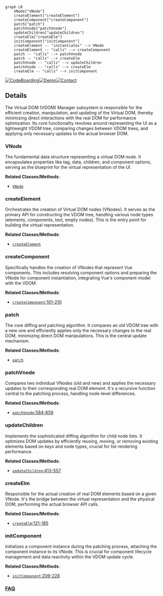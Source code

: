 ```mermaid
graph LR
    VNode["VNode"]
    createElement["createElement"]
    createComponent["createComponent"]
    patch["patch"]
    patchVnode["patchVnode"]
    updateChildren["updateChildren"]
    createElm["createElm"]
    initComponent["initComponent"]
    createElement -- "instantiates" --> VNode
    createElement -- "calls" --> createComponent
    patch -- "calls" --> patchVnode
    patch -- "calls" --> createElm
    patchVnode -- "calls" --> updateChildren
    patchVnode -- "calls" --> createElm
    createElm -- "calls" --> initComponent
```

[![CodeBoarding](https://img.shields.io/badge/Generated%20by-CodeBoarding-9cf?style=flat-square)](https://github.com/CodeBoarding/GeneratedOnBoardings)[![Demo](https://img.shields.io/badge/Try%20our-Demo-blue?style=flat-square)](https://www.codeboarding.org/demo)[![Contact](https://img.shields.io/badge/Contact%20us%20-%20contact@codeboarding.org-lightgrey?style=flat-square)](mailto:contact@codeboarding.org)

## Details

The Virtual DOM (VDOM) Manager subsystem is responsible for the efficient creation, manipulation, and updating of the Virtual DOM, thereby minimizing direct interactions with the real DOM for performance optimization. Its core functionality revolves around representing the UI as a lightweight VDOM tree, comparing changes between VDOM trees, and applying only necessary updates to the actual browser DOM.

### VNode
The fundamental data structure representing a virtual DOM node. It encapsulates properties like tag, data, children, and component options, serving as the blueprint for the virtual representation of the UI.


**Related Classes/Methods**:

- <a href="https://github.com/vuejs/vue/blob/main/types/umd.d.ts" target="_blank" rel="noopener noreferrer">`VNode`</a>


### createElement
Orchestrates the creation of Virtual DOM nodes (VNodes). It serves as the primary API for constructing the VDOM tree, handling various node types (elements, components, text, empty nodes). This is the entry point for building the virtual representation.


**Related Classes/Methods**:

- <a href="https://github.com/vuejs/vue/blob/main/types/umd.d.ts" target="_blank" rel="noopener noreferrer">`createElement`</a>


### createComponent
Specifically handles the creation of VNodes that represent Vue components. This includes resolving component options and preparing the VNode for component instantiation, integrating Vue's component model with the VDOM.


**Related Classes/Methods**:

- <a href="https://github.com/vuejs/vue/blob/main/src/core/vdom/create-component.ts#L101-L210" target="_blank" rel="noopener noreferrer">`createComponent`:101-210</a>


### patch
The core diffing and patching algorithm. It compares an old VDOM tree with a new one and efficiently applies only the necessary changes to the real DOM, minimizing direct DOM manipulations. This is the central update mechanism.


**Related Classes/Methods**:

- <a href="https://github.com/vuejs/vue/blob/main/src/platforms/web/runtime/patch.ts" target="_blank" rel="noopener noreferrer">`patch`</a>


### patchVnode
Compares two individual VNodes (old and new) and applies the necessary updates to their corresponding real DOM element. It's a recursive function central to the patching process, handling node-level differences.


**Related Classes/Methods**:

- <a href="https://github.com/vuejs/vue/blob/main/src/core/vdom/patch.ts#L584-L659" target="_blank" rel="noopener noreferrer">`patchVnode`:584-659</a>


### updateChildren
Implements the sophisticated diffing algorithm for child node lists. It optimizes DOM updates by efficiently reusing, moving, or removing existing elements based on keys and node types, crucial for list rendering performance.


**Related Classes/Methods**:

- <a href="https://github.com/vuejs/vue/blob/main/src/core/vdom/patch.ts#L413-L557" target="_blank" rel="noopener noreferrer">`updateChildren`:413-557</a>


### createElm
Responsible for the actual creation of real DOM elements based on a given VNode. It's the bridge between the virtual representation and the physical DOM, performing the actual browser API calls.


**Related Classes/Methods**:

- <a href="https://github.com/vuejs/vue/blob/main/src/core/vdom/patch.ts#L121-L185" target="_blank" rel="noopener noreferrer">`createElm`:121-185</a>


### initComponent
Initializes a component instance during the patching process, attaching the component instance to its VNode. This is crucial for component lifecycle management and data reactivity within the VDOM update cycle.


**Related Classes/Methods**:

- <a href="https://github.com/vuejs/vue/blob/main/src/core/vdom/patch.ts#L209-L228" target="_blank" rel="noopener noreferrer">`initComponent`:209-228</a>




### [FAQ](https://github.com/CodeBoarding/GeneratedOnBoardings/tree/main?tab=readme-ov-file#faq)